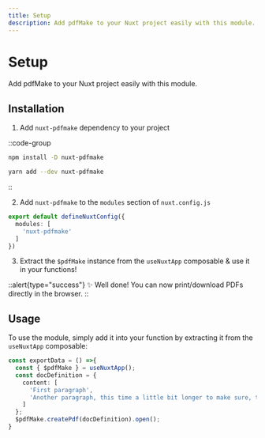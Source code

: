 ```yaml
---
title: Setup
description: Add pdfMake to your Nuxt project easily with this module.
---
```


# Setup

Add pdfMake to your Nuxt project easily with this module.

## Installation

1. Add `nuxt-pdfmake` dependency to your project

::code-group

```bash [npm]
npm install -D nuxt-pdfmake
```

```bash [yarn]
yarn add --dev nuxt-pdfmake
```
::

2. Add `nuxt-pdfmake` to the `modules` section of `nuxt.config.js`

```ts {} [nuxt.config.js]
export default defineNuxtConfig({
  modules: [
    'nuxt-pdfmake'
  ]
})
```

3. Extract the `$pdfMake` instance from the `useNuxtApp` composable & use it in your functions!

::alert{type="success"}
✨ Well done! You can now print/download PDFs directly in the browser.
::

## Usage

To use the module, simply add it into your function by extracting it from the `useNuxtApp` composable:

```ts {} [pages/index.vue]
const exportData = () =>{
  const { $pdfMake } = useNuxtApp();
  const docDefinition = {
    content: [
      'First paragraph',
      'Another paragraph, this time a little bit longer to make sure, this line will be divided into at least two lines'
    ]
  };
  $pdfMake.createPdf(docDefinition).open(); 
}
```
